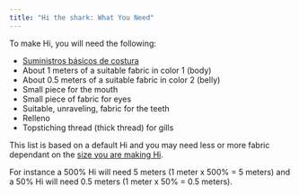 ```yaml
---
title: "Hi the shark: What You Need"
---
```


To make Hi, you will need the following:

- [Suministros básicos de costura](/docs/sewing/basic-sewing-supplies)
- About 1 meters of a suitable fabric in color 1 (body)
- About 0.5 meters of a suitable fabric in color 2 (belly)
- Small piece for the mouth
- Small piece of fabric for eyes
- Suitable, unraveling, fabric for the teeth
- Relleno
- Topstiching thread (thick thread) for gills

<Note>

This list is based on a default Hi and you may need less or more fabric dependant on the [size you are making Hi](/docs/patterns/hi/options/size/).

For instance a 500% Hi will need 5 meters (1 meter x 500%  = 5 meters) and a 50% Hi will need 0.5 meters (1 meter x 50% = 0.5 meters).

</Note>
